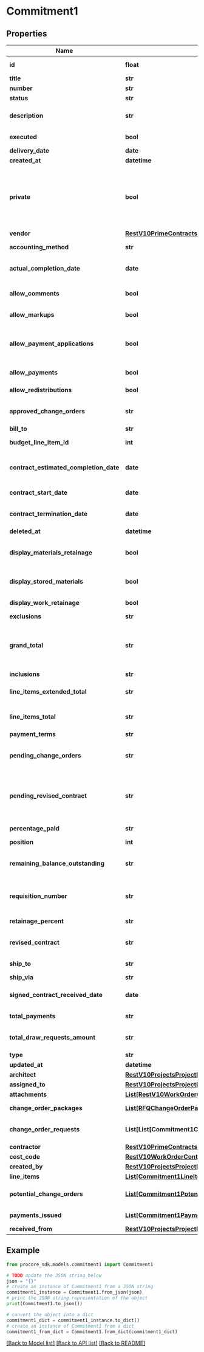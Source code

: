 # Commitment1


## Properties

Name | Type | Description | Notes
------------ | ------------- | ------------- | -------------
**id** | **float** | Commitment ID | [optional] 
**title** | **str** | Title | [optional] 
**number** | **str** | Number | [optional] 
**status** | **str** | Status | [optional] 
**description** | **str** | Description of the Prime Contract | [optional] 
**executed** | **bool** | Executed status | [optional] 
**delivery_date** | **date** | Delivery date | [optional] 
**created_at** | **datetime** | Created at | [optional] 
**private** | **bool** | If true, visible to admins only; otherwise visible to those with access to the parent contract. | [optional] 
**vendor** | [**RestV10PrimeContractsGet200ResponseInnerContractor**](RestV10PrimeContractsGet200ResponseInnerContractor.md) |  | [optional] 
**accounting_method** | **str** | Accounting method | [optional] 
**actual_completion_date** | **date** | Actual completion date | [optional] 
**allow_comments** | **bool** | Allow comments status | [optional] 
**allow_markups** | **bool** | Allow markups status | [optional] 
**allow_payment_applications** | **bool** | Enable/Disable Payment Applications (Owner Invoices) | [optional] 
**allow_payments** | **bool** | Enable/Disable payments | [optional] 
**allow_redistributions** | **bool** | Deprecated - always false | [optional] 
**approved_change_orders** | **str** | Approved change orders amount | [optional] 
**bill_to** | **str** | Bill to address | [optional] 
**budget_line_item_id** | **int** | Budget line item ID | [optional] 
**contract_estimated_completion_date** | **date** | Contract estimated completion date | [optional] 
**contract_start_date** | **date** | Contract start date | [optional] 
**contract_termination_date** | **date** | Contract termination date | [optional] 
**deleted_at** | **datetime** | Deleted at | [optional] 
**display_materials_retainage** | **bool** | Display materials retainage status | [optional] 
**display_stored_materials** | **bool** | Enable/Disable stored materials | [optional] 
**display_work_retainage** | **bool** | Display work retainage | [optional] 
**exclusions** | **str** | Exclusions | [optional] 
**grand_total** | **str** | Total of Line items including markup, plus project level (vertical) markup, if any | [optional] 
**inclusions** | **str** | Inclusions | [optional] 
**line_items_extended_total** | **str** | Total of Line items including markup | [optional] 
**line_items_total** | **str** | Total of Line items without markup | [optional] 
**payment_terms** | **str** | Payment terms | [optional] 
**pending_change_orders** | **str** | Total of all pending and revised change orders | [optional] 
**pending_revised_contract** | **str** | Revised contract amount, plus pending and revised change orders | [optional] 
**percentage_paid** | **str** | Percentage paid | [optional] 
**position** | **int** | Position | [optional] 
**remaining_balance_outstanding** | **str** | Revised contract amount minus total payments | [optional] 
**requisition_number** | **str** | Requisition (Subcontractor Invoice) number | [optional] 
**retainage_percent** | **str** | Retainage percent | [optional] 
**revised_contract** | **str** | Grand total, plus approved change orders | [optional] 
**ship_to** | **str** | Ship to address | [optional] 
**ship_via** | **str** | Ship via | [optional] 
**signed_contract_received_date** | **date** | Signed contract received date | [optional] 
**total_payments** | **str** | Total payments | [optional] 
**total_draw_requests_amount** | **str** | Total draw requests amount | [optional] 
**type** | **str** | Type | [optional] 
**updated_at** | **datetime** | Updated at | [optional] 
**architect** | [**RestV10ProjectsProjectIdWorkLogsGet200ResponseInnerCreatedBy**](RestV10ProjectsProjectIdWorkLogsGet200ResponseInnerCreatedBy.md) |  | [optional] 
**assigned_to** | [**RestV10ProjectsProjectIdWorkLogsGet200ResponseInnerCreatedBy**](RestV10ProjectsProjectIdWorkLogsGet200ResponseInnerCreatedBy.md) |  | [optional] 
**attachments** | [**List[RestV10WorkOrderContractsPost201ResponseAttachmentsInner]**](RestV10WorkOrderContractsPost201ResponseAttachmentsInner.md) | Attachments | [optional] 
**change_order_packages** | [**List[RFQChangeOrderPackages]**](RFQChangeOrderPackages.md) | Change order packages | [optional] 
**change_order_requests** | **List[List[Commitment1ChangeOrderRequestsInnerInner]]** | Change order requests (tiers &gt; 2) | [optional] 
**contractor** | [**RestV10PrimeContractsGet200ResponseInnerContractor**](RestV10PrimeContractsGet200ResponseInnerContractor.md) |  | [optional] 
**cost_code** | [**RestV10WorkOrderContractsPost201ResponseLineItemsInnerCostCode**](RestV10WorkOrderContractsPost201ResponseLineItemsInnerCostCode.md) |  | [optional] 
**created_by** | [**RestV10ProjectsProjectIdWorkLogsGet200ResponseInnerCreatedBy**](RestV10ProjectsProjectIdWorkLogsGet200ResponseInnerCreatedBy.md) |  | [optional] 
**line_items** | [**List[Commitment1LineItemsInner]**](Commitment1LineItemsInner.md) | Line items | [optional] 
**potential_change_orders** | [**List[Commitment1PotentialChangeOrdersInner]**](Commitment1PotentialChangeOrdersInner.md) | Potential change orders (tiers &gt; 1) | [optional] 
**payments_issued** | [**List[Commitment1PaymentsIssuedInner]**](Commitment1PaymentsIssuedInner.md) | Payments issued | [optional] 
**received_from** | [**RestV10ProjectsProjectIdWorkLogsGet200ResponseInnerCreatedBy**](RestV10ProjectsProjectIdWorkLogsGet200ResponseInnerCreatedBy.md) |  | [optional] 

## Example

```python
from procore_sdk.models.commitment1 import Commitment1

# TODO update the JSON string below
json = "{}"
# create an instance of Commitment1 from a JSON string
commitment1_instance = Commitment1.from_json(json)
# print the JSON string representation of the object
print(Commitment1.to_json())

# convert the object into a dict
commitment1_dict = commitment1_instance.to_dict()
# create an instance of Commitment1 from a dict
commitment1_from_dict = Commitment1.from_dict(commitment1_dict)
```
[[Back to Model list]](../README.md#documentation-for-models) [[Back to API list]](../README.md#documentation-for-api-endpoints) [[Back to README]](../README.md)


